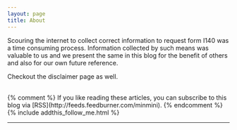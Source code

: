 ```yaml
---
layout: page
title: About
---
```

Scouring the internet to collect correct information to request form I140 was a time consuming process.
Information collected by such means was valuable to us and we present the same in this blog for the benefit of others
and also for our own future reference.

Checkout the disclaimer page as well.
</div>
<br/>
{% comment %}
If you like reading these articles, you can subscribe to this blog via [RSS](http://feeds.feedburner.com/minmini).
{% endcomment %}
{% include addthis_follow_me.html %}

<br/>
<div class="post-date" id="ga-pageviews"></div>

---
